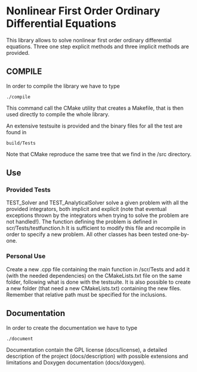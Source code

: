 # Nonlinear First Order Ordinary Differential Equations 

This library allows to solve nonlinear first order ordinary differential equations. Three one step explicit methods and three implicit methods are provided.

## COMPILE

In order to compile the library we have to type
	
    ./compile
	
This command call the CMake utility that creates a Makefile, that is then used directly to compile the whole library.

An extensive testsuite is provided and the binary files for all the test are found in 

    build/Tests
	
Note that CMake reproduce the same tree that we find in the /src directory.

## Use

### Provided Tests

TEST_Solver and TEST_AnalyticalSolver solve a given problem with all the provided integrators, both implicit and explicit (note that eventual exceptions thrown by the integrators when trying to solve the problem are not handled!). The function defining the problem is defined in scr/Tests/testfunction.h It is sufficient to modify this file and recompile in order to specify a new problem.
All other classes has been tested one-by-one.

### Personal Use

Create a new .cpp file containing the main function in /scr/Tests and add it (with the needed dependencies) on the CMakeLists.txt file on the same folder, following what is done with the testsuite. It is also possible to create a new folder (that need a new CMakeLists.txt) containing the new files. Remember that relative path must be specified for the inclusions.

## Documentation

In order to create the documentation we have to type
	
    ./document
	
Documentation contain the GPL license (docs/license), a detailed description of the project (docs/description) with possible extensions and limitations and Doxygen documentation (docs/doxygen).
